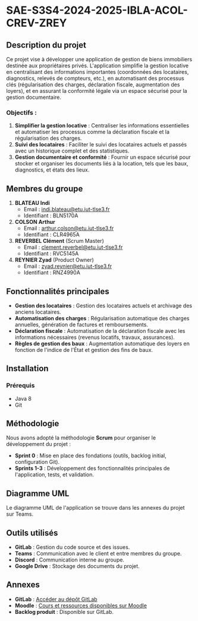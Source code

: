 # SAE-S3S4-2024-2025-IBLA-ACOL-CREV-ZREY

## Description du projet
Ce projet vise à développer une application de gestion de biens immobiliers destinée aux propriétaires privés. L'application simplifie la gestion locative en centralisant des informations importantes (coordonnées des locataires, diagnostics, relevés de compteurs, etc.), en automatisant des processus clés (régularisation des charges, déclaration fiscale, augmentation des loyers), et en assurant la conformité légale via un espace sécurisé pour la gestion documentaire.

### Objectifs :
1. **Simplifier la gestion locative** : Centraliser les informations essentielles et automatiser les processus comme la déclaration fiscale et la régularisation des charges.
2. **Suivi des locataires** : Faciliter le suivi des locataires actuels et passés avec un historique complet et des statistiques.
3. **Gestion documentaire et conformité** : Fournir un espace sécurisé pour stocker et organiser les documents liés à la location, tels que les baux, diagnostics, et états des lieux.

## Membres du groupe
1. **BLATEAU Indi**
    - Email : [indi.blateau@etu.iut-tlse3.fr](mailto:indi.blateau@etu.iut-tlse3.fr)
    - Identifiant : BLN5170A
2. **COLSON Arthur**
    - Email : [arthur.colson@etu.iut-tlse3.fr](mailto:arthur.colson@etu.iut-tlse3.fr)
    - Identifiant : CLR4965A
3. **REVERBEL Clément** (Scrum Master)
    - Email : [clement.reverbel@etu.iut-tlse3.fr](mailto:clement.reverbel@etu.iut-tlse3.fr)
    - Identifiant : RVC5145A
4. **REYNIER Zyad** (Product Owner)
    - Email : [zyad.reynier@etu.iut-tlse3.fr](mailto:zyad.reynier@etu.iut-tlse3.fr)
    - Identifiant : RNZ4990A

## Fonctionnalités principales
- **Gestion des locataires** : Gestion des locataires actuels et archivage des anciens locataires.
- **Automatisation des charges** : Régularisation automatique des charges annuelles, génération de factures et remboursements.
- **Déclaration fiscale** : Automatisation de la déclaration fiscale avec les informations nécessaires (revenus locatifs, travaux, assurances).
- **Règles de gestion des baux** : Augmentation automatique des loyers en fonction de l'indice de l'État et gestion des fins de baux.

## Installation
### Prérequis
- Java 8
- Git

## Méthodologie
Nous avons adopté la méthodologie **Scrum** pour organiser le développement du projet :
- **Sprint 0** : Mise en place des fondations (outils, backlog initial, configuration Git).
- **Sprints 1-3** : Développement des fonctionnalités principales de l'application, tests, et validation.

## Diagramme UML
Le diagramme UML de l'application se trouve dans les annexes du projet sur Teams.

## Outils utilisés
- **GitLab** : Gestion du code source et des issues.
- **Teams** : Communication avec le client et entre membres du groupe.
- **Discord** : Communication interne au groupe.
- **Google Drive** : Stockage des documents du projet.

## Annexes
- **GitLab** : [Accéder au dépôt GitLab](https://gitlab.info.iut-tlse3.fr/clr4965a/sae-s3s4-2024-2025-ibla-acol-crev-zrey)
- **Moodle** : [Cours et ressources disponibles sur Moodle](https://moodle.iut-tlse3.fr/course/view.php?id=6446)
- **Backlog produit** : Disponible sur GitLab.
